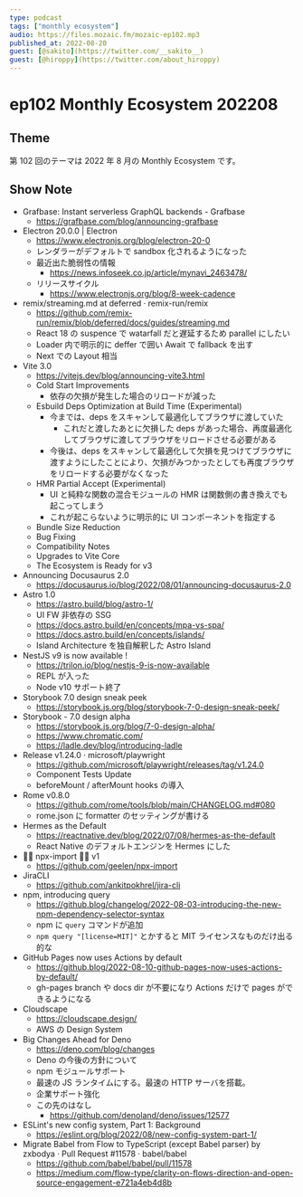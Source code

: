 ```yaml
---
type: podcast
tags: ["monthly ecosystem"]
audio: https://files.mozaic.fm/mozaic-ep102.mp3
published_at: 2022-08-20
guest: [@sakito](https://twitter.com/__sakito__)
guest: [@hiroppy](https://twitter.com/about_hiroppy)
---
```


# ep102 Monthly Ecosystem 202208

## Theme

第 102 回のテーマは 2022 年 8 月の Monthly Ecosystem です。

## Show Note

- Grafbase: Instant serverless GraphQL backends - Grafbase
  - https://grafbase.com/blog/announcing-grafbase
- Electron 20.0.0 | Electron
  - https://www.electronjs.org/blog/electron-20-0
  - レンダラーがデフォルトで sandbox 化されるようになった
  - 最近出た脆弱性の情報
    - https://news.infoseek.co.jp/article/mynavi_2463478/
  - リリースサイクル
    - https://www.electronjs.org/blog/8-week-cadence
- remix/streaming.md at deferred · remix-run/remix
  - https://github.com/remix-run/remix/blob/deferred/docs/guides/streaming.md
  - React 18 の suspence で watarfall だと遅延するため parallel にしたい
  - Loader 内で明示的に deffer で囲い Await で fallback を出す
  - Next での Layout 相当
- Vite 3.0
  - https://vitejs.dev/blog/announcing-vite3.html
  - Cold Start Improvements
    - 依存の欠損が発生した場合のリロードが減った
  - Esbuild Deps Optimization at Build Time (Experimental)
    - 今までは、deps をスキャンして最適化してブラウザに渡していた
      - これだと渡したあとに欠損した deps があった場合、再度最適化してブラウザに渡してブラウザをリロードさせる必要がある
    - 今後は、deps をスキャンして最適化して欠損を見つけてブラウザに渡すようにしたことにより、欠損がみつかったとしても再度ブラウザをリロードする必要がなくなった
  - HMR Partial Accept (Experimental)
    - UI と純粋な関数の混合モジュールの HMR は関数側の書き換えでも起こってしまう
    - これが起こらないように明示的に UI コンポーネントを指定する
  - Bundle Size Reduction
  - Bug Fixing
  - Compatibility Notes
  - Upgrades to Vite Core
  - The Ecosystem is Ready for v3
- Announcing Docusaurus 2.0
  - https://docusaurus.io/blog/2022/08/01/announcing-docusaurus-2.0
- Astro 1.0
  - https://astro.build/blog/astro-1/
  - UI FW 非依存の SSG
  - https://docs.astro.build/en/concepts/mpa-vs-spa/
  - https://docs.astro.build/en/concepts/islands/
  - Island Architecture を独自解釈した Astro Island
- NestJS v9 is now available !
  - https://trilon.io/blog/nestjs-9-is-now-available
  - REPL が入った
  - Node v10 サポート終了
- Storybook 7.0 design sneak peek
  - https://storybook.js.org/blog/storybook-7-0-design-sneak-peek/
- Storybook - 7.0 design alpha
  - https://storybook.js.org/blog/7-0-design-alpha/
  - https://www.chromatic.com/
  - https://ladle.dev/blog/introducing-ladle
- Release v1.24.0 · microsoft/playwright
  - https://github.com/microsoft/playwright/releases/tag/v1.24.0
  - Component Tests Update
  - beforeMount / afterMount hooks の導入
- Rome v0.8.0
  - https://github.com/rome/tools/blob/main/CHANGELOG.md#080
  - rome.json に formatter のセッティングが書ける
- Hermes as the Default
  - https://reactnative.dev/blog/2022/07/08/hermes-as-the-default
  - React Native のデフォルトエンジンを Hermes にした
- 🧙‍♂️ npx-import 🧙‍♀️ v1
  - https://github.com/geelen/npx-import
- JiraCLI
  - https://github.com/ankitpokhrel/jira-cli
- npm, introducing query
  - https://github.blog/changelog/2022-08-03-introducing-the-new-npm-dependency-selector-syntax
  - npm に `query` コマンドが追加
  - `npm query "[license=MIT]"` とかすると MIT ライセンスなものだけ出る的な
- GitHub Pages now uses Actions by default
  - https://github.blog/2022-08-10-github-pages-now-uses-actions-by-default/
  - gh-pages branch や docs dir が不要になり Actions だけで pages ができるようになる
- Cloudscape
  - https://cloudscape.design/
  - AWS の Design System
- Big Changes Ahead for Deno
  - https://deno.com/blog/changes
  - Deno の今後の方針について
  - npm モジュールサポート
  - 最速の JS ランタイムにする。最速の HTTP サーバを搭載。
  - 企業サポート強化
  - この先のはなし
    - https://github.com/denoland/deno/issues/12577
- ESLint's new config system, Part 1: Background
  - https://eslint.org/blog/2022/08/new-config-system-part-1/
- Migrate Babel from Flow to TypeScript (except Babel parser) by zxbodya · Pull Request #11578 · babel/babel
  - https://github.com/babel/babel/pull/11578
  - https://medium.com/flow-type/clarity-on-flows-direction-and-open-source-engagement-e721a4eb4d8b

